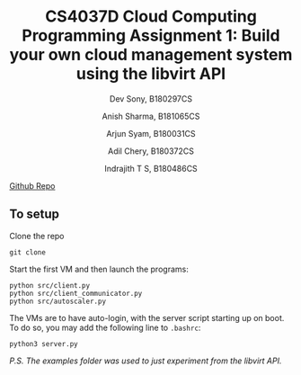# 
<h1>
    <center>CS4037D Cloud Computing</center>
    <center>Programming Assignment 1: Build your own cloud management system using the libvirt API</center>
</h1>
<p><center>Dev Sony, B180297CS</center></p>
<p><center>Anish Sharma, B181065CS</center></p>
<p><center>Arjun Syam, B180031CS</center></p>
<p><center>Adil Chery, B180372CS</center></p>
<p><center>Indrajith T S, B180486CS</center></p>

[Github Repo](https://github.com/HotMonkeyWings/EncryptionAndSignatures)

## To setup

Clone the repo 

```
git clone 
```

Start the first VM and then launch the programs:
```
python src/client.py
python src/client_communicator.py
python src/autoscaler.py
```

The VMs are to have auto-login, with the server script starting up on boot. To do so, you may add the following line to `.bashrc`:
```
python3 server.py
```

*P.S. The examples folder was used to just experiment from the libvirt API.*

